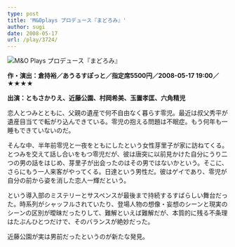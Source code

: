 ```yaml
---
type: post
title: 'M&Oplays プロデュース『まどろみ』'
author: sugi
date: 2008-05-17
url: /play/3724/
---
```

<img src="/images/play/20080517.jpg" alt="M&O Plays プロデュース『まどろみ』" class="alignleft" />

**作・演出：倉持裕／あうるすぽっと／指定席5500円／2008-05-17 19:00／★★★★**

**出演：ともさかりえ、近藤公園、村岡希美、玉置孝匡、六角精児**

恋人とつみとともに、父親の遺産で何不自由なく暮らす零児。最近は叔父秀平が遺産目当てで転がり込んできている。零児の抱える問題は不眠症。もう何年も一睡もできていないのだ。

そんな中、半年前零児と一夜をともにしたという女性芽里子が家に訪ねてくる。とつみを交えて話し合いをもつ零児だが、彼は唐突に以前見かけた自分にうり二つの男の話をはじめ、芽里子が出会ったのはその男ではないかという。そこに、さらにもう一人来客がやってくる。日達という男性だ。彼はゲイであり、零児が自分の前から姿を消した恋人一輝だという。

という導入部のミステリーとサスペンスが最後まで持続するすばらしい舞台だった。時系列がシャッフルされていたり、登場人物の想像・妄想のシーンと現実のシーンの区別が曖昧だったりして、難解といえば難解だが、本質的に残る不条理はたぶんひとつだけで、そのバランスが絶妙だった。

近藤公園が実は男前だったというのが新たな発見。

